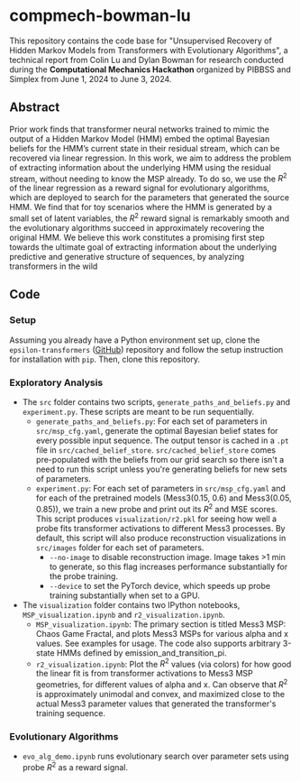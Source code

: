 # compmech-bowman-lu

This repository contains the code base for "Unsupervised Recovery of Hidden Markov Models from Transformers with Evolutionary Algorithms", a technical report from Colin Lu and Dylan Bowman for research conducted during the **Computational Mechanics Hackathon** organized by PIBBSS and Simplex from June 1, 2024 to June 3, 2024.

## Abstract

Prior work finds that transformer neural networks trained to mimic the output of a Hidden Markov Model (HMM) embed the optimal Bayesian beliefs for the HMM’s current state in their residual stream, which can be recovered via linear regression. In this work, we aim to address the problem of extracting information about the underlying HMM using the residual stream, without needing to know the MSP already. To do so, we use the $R^2$ of the linear regression as a reward signal for evolutionary algorithms, which are deployed to search for the parameters that generated the source HMM. We find that for toy scenarios where the HMM is generated by a small set of latent variables, the $R^2$ reward signal is remarkably smooth and the evolutionary algorithms succeed in approximately recovering the original HMM. We believe this work constitutes a promising first step towards the ultimate goal of extracting information about the underlying predictive and generative structure of sequences, by analyzing transformers in the wild

## Code

### Setup

Assuming you already have a Python environment set up, clone the `epsilon-transformers` ([GitHub](https://github.com/adamimos/epsilon-transformers)) repository and follow the setup instruction for installation with `pip`. Then, clone this repository.

### Exploratory Analysis

- The `src` folder contains two scripts, `generate_paths_and_beliefs.py` and `experiment.py`. These scripts are meant to be run sequentially.
    - `generate_paths_and_beliefs.py`: For each set of parameters in `src/msp_cfg.yaml`, generate the optimal Bayesian belief states for every possible input sequence. The output tensor is cached in a `.pt` file in `src/cached_belief_store`. `src/cached_belief_store` comes pre-populated with the beliefs from our grid search so there isn't a need to run this script unless you're generating beliefs for new sets of parameters. 
    - `experiment.py`: For each set of parameters in `src/msp_cfg.yaml` and for each of the pretrained models (Mess3(0.15, 0.6) and Mess3(0.05, 0.85)), we train a new probe and print out its $R^2$ and MSE scores. This script produces `visualization/r2.pkl` for seeing how well a probe fits transformer activations to different Mess3 processes. By default, this script will also produce reconstruction visualizations in `src/images` folder for each set of parameters.
        - `--no-image` to disable reconstruction image. Image takes >1 min to generate, so this flag increases performance substantially for the probe training.
        - `--device` to set the PyTorch device, which speeds up probe training substantially when set to a GPU.
- The `visualization` folder contains two IPython notebooks, `MSP_visualization.ipynb` and `r2_visualization.ipynb`.
    - `MSP_visualization.ipynb`: The primary section is titled Mess3 MSP: Chaos Game Fractal, and plots Mess3 MSPs for various alpha and x values. See examples for usage. The code also supports arbitrary 3-state HMMs defined by emission_and_transition_pi.
    - `r2_visualization.ipynb`: Plot the $R^2$ values (via colors) for how good the linear fit is from transformer activations to Mess3 MSP geometries, for different values of alpha and x. Can observe that $R^2$ is approximately unimodal and convex, and maximized close to the actual Mess3 parameter values that generated the transformer's training sequence.
### Evolutionary Algorithms

- `evo_alg_demo.ipynb` runs evolutionary search over parameter sets using probe $R^2$ as a reward signal.